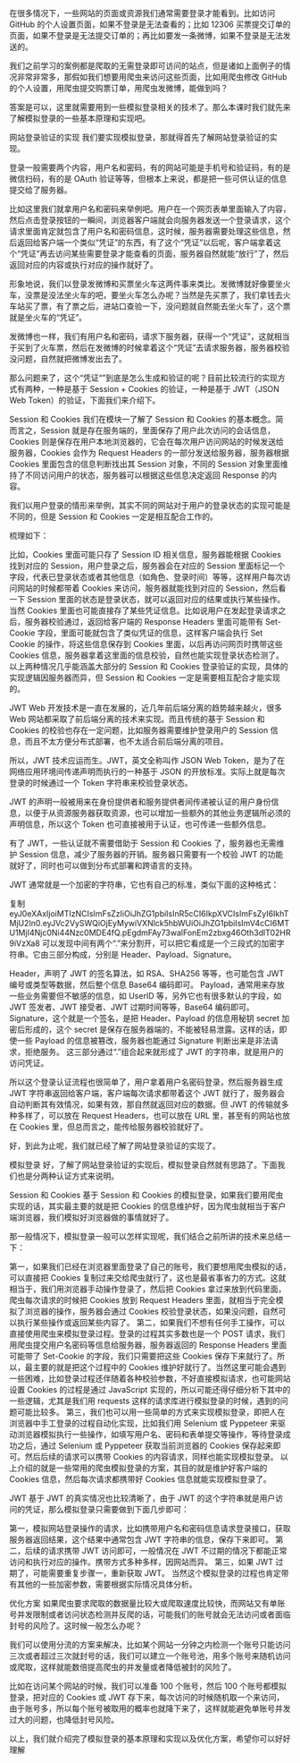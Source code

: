 在很多情况下，一些网站的页面或资源我们通常需要登录才能看到。比如访问 GitHub 的个人设置页面，如果不登录是无法查看的；比如 12306 买票提交订单的页面，如果不登录是无法提交订单的；再比如要发一条微博，如果不登录是无法发送的。

我们之前学习的案例都是爬取的无需登录即可访问的站点，但是诸如上面例子的情况非常非常多，那假如我们想要用爬虫来访问这些页面，比如用爬虫修改 GitHub 的个人设置，用爬虫提交购票订单，用爬虫发微博，能做到吗？

答案是可以，这里就需要用到一些模拟登录相关的技术了。那么本课时我们就先来了解模拟登录的一些基本原理和实现吧。

网站登录验证的实现
我们要实现模拟登录，那就得首先了解网站登录验证的实现。

登录一般需要两个内容，用户名和密码，有的网站可能是手机号和验证码，有的是微信扫码，有的是 OAuth 验证等等，但根本上来说，都是把一些可供认证的信息提交给了服务器。

比如这里我们就拿用户名和密码来举例吧。用户在一个网页表单里面输入了内容，然后点击登录按钮的一瞬间，浏览器客户端就会向服务器发送一个登录请求，这个请求里面肯定就包含了用户名和密码信息，这时候，服务器需要处理这些信息，然后返回给客户端一个类似“凭证”的东西，有了这个“凭证”以后呢，客户端拿着这个“凭证”再去访问某些需要登录才能查看的页面，服务器自然就能“放行”了，然后返回对应的内容或执行对应的操作就好了。

形象地说，我们以登录发微博和买票坐火车这两件事来类比。发微博就好像要坐火车，没票是没法坐火车的吧，要坐火车怎么办呢？当然是先买票了，我们拿钱去火车站买了票，有了票之后，进站口查验一下，没问题就自然能去坐火车了，这个票就是坐火车的“凭证”。

发微博也一样，我们有用户名和密码，请求下服务器，获得一个“凭证”，这就相当于买到了火车票，然后在发微博的时候拿着这个“凭证”去请求服务器，服务器校验没问题，自然就把微博发出去了。

那么问题来了，这个“凭证“”到底是怎么生成和验证的呢？目前比较流行的实现方式有两种，一种是基于 Session + Cookies 的验证，一种是基于 JWT（JSON Web Token）的验证，下面我们来介绍下。

Session 和 Cookies
我们在模块一了解了 Session 和 Cookies 的基本概念。简而言之，Session 就是存在服务端的，里面保存了用户此次访问的会话信息，Cookies 则是保存在用户本地浏览器的，它会在每次用户访问网站的时候发送给服务器，Cookies 会作为 Request Headers 的一部分发送给服务器，服务器根据 Cookies 里面包含的信息判断找出其 Session 对象，不同的 Session 对象里面维持了不同访问用户的状态，服务器可以根据这些信息决定返回 Response 的内容。

我们以用户登录的情形来举例，其实不同的网站对于用户的登录状态的实现可能是不同的，但是 Session 和 Cookies 一定是相互配合工作的。

梳理如下：

比如，Cookies 里面可能只存了 Session ID 相关信息，服务器能根据 Cookies 找到对应的 Session，用户登录之后，服务器会在对应的 Session 里面标记一个字段，代表已登录状态或者其他信息（如角色、登录时间）等等，这样用户每次访问网站的时候都带着 Cookies 来访问，服务器就能找到对应的 Session，然后看一下 Session 里面的状态是登录状态，就可以返回对应的结果或执行某些操作。
当然 Cookies 里面也可能直接存了某些凭证信息。比如说用户在发起登录请求之后，服务器校验通过，返回给客户端的 Response Headers 里面可能带有 Set-Cookie 字段，里面可能就包含了类似凭证的信息，这样客户端会执行 Set Cookie 的操作，将这些信息保存到 Cookies 里面，以后再访问网页时携带这些 Cookies 信息，服务器拿着这里面的信息校验，自然也能实现登录状态检测了。
以上两种情况几乎能涵盖大部分的 Session 和 Cookies 登录验证的实现，具体的实现逻辑因服务器而异，但 Session 和 Cookies 一定是需要相互配合才能实现的。

JWT
Web 开发技术是一直在发展的，近几年前后端分离的趋势越来越火，很多 Web 网站都采取了前后端分离的技术来实现。而且传统的基于 Session 和 Cookies 的校验也存在一定问题，比如服务器需要维护登录用户的 Session 信息，而且不太方便分布式部署，也不太适合前后端分离的项目。

所以，JWT 技术应运而生。JWT，英文全称叫作 JSON Web Token，是为了在网络应用环境间传递声明而执行的一种基于 JSON 的开放标准。实际上就是每次登录的时候通过一个 Token 字符串来校验登录状态。

JWT 的声明一般被用来在身份提供者和服务提供者间传递被认证的用户身份信息，以便于从资源服务器获取资源，也可以增加一些额外的其他业务逻辑所必须的声明信息，所以这个 Token 也可直接被用于认证，也可传递一些额外信息。

有了 JWT，一些认证就不需要借助于 Session 和 Cookies 了，服务器也无需维护 Session 信息，减少了服务器的开销。服务器只需要有一个校验 JWT 的功能就好了，同时也可以做到分布式部署和跨语言的支持。

JWT 通常就是一个加密的字符串，它也有自己的标准，类似下面的这种格式：

复制eyJ0eXAxIjoiMTIzNCIsImFsZzIiOiJhZG1pbiIsInR5cCI6IkpXVCIsImFsZyI6IkhTMjU2In0.eyJVc2VySWQiOjEyMywiVXNlck5hbWUiOiJhZG1pbiIsImV4cCI6MTU1MjI4Njc0Ni44Nzc0MDE4fQ.pEgdmFAy73walFonEm2zbxg46Oth3dlT02HR9iVzXa8
可以发现中间有两个“.”来分割开，可以把它看成是一个三段式的加密字符串。它由三部分构成，分别是 Header、Payload、Signature。

Header，声明了 JWT 的签名算法，如 RSA、SHA256 等等，也可能包含 JWT 编号或类型等数据，然后整个信息 Base64 编码即可。
Payload，通常用来存放一些业务需要但不敏感的信息，如 UserID 等，另外它也有很多默认的字段，如 JWT 签发者、JWT 接受者、JWT 过期时间等等，Base64 编码即可。
Signature，这个就是一个签名，是把 Header、Payload 的信息用秘钥 secret 加密后形成的，这个 secret 是保存在服务器端的，不能被轻易泄露。这样的话，即使一些 Payload 的信息被篡改，服务器也能通过 Signature 判断出来是非法请求，拒绝服务。
这三部分通过“.”组合起来就形成了 JWT 的字符串，就是用户的访问凭证。

所以这个登录认证流程也很简单了，用户拿着用户名密码登录，然后服务器生成 JWT 字符串返回给客户端，客户端每次请求都带着这个 JWT 就行了，服务器会自动判断其有效情况，如果有效，那自然就返回对应的数据。但 JWT 的传输就多种多样了，可以放在 Request Headers，也可以放在 URL 里，甚至有的网站也放在 Cookies 里，但总而言之，能传给服务器校验就好了。

好，到此为止呢，我们就已经了解了网站登录验证的实现了。

模拟登录
好，了解了网站登录验证的实现后，模拟登录自然就有思路了。下面我们也是分两种认证方式来说明。

Session 和 Cookies
基于 Session 和 Cookies 的模拟登录，如果我们要用爬虫实现的话，其实最主要的就是把 Cookies 的信息维护好，因为爬虫就相当于客户端浏览器，我们模拟好浏览器做的事情就好了。

那一般情况下，模拟登录一般可以怎样实现呢，我们结合之前所讲的技术来总结一下：

第一，如果我们已经在浏览器里面登录了自己的账号，我们要想用爬虫模拟的话，可以直接把 Cookies 复制过来交给爬虫就行了，这也是最省事省力的方式。这就相当于，我们用浏览器手动操作登录了，然后把 Cookies 拿过来放到代码里面，爬虫每次请求的时候把 Cookies 放到 Request Headers 里面，就相当于完全模拟了浏览器的操作，服务器会通过 Cookies 校验登录状态，如果没问题，自然可以执行某些操作或返回某些内容了。
第二，如果我们不想有任何手工操作，可以直接使用爬虫来模拟登录过程。登录的过程其实多数也是一个 POST 请求，我们用爬虫提交用户名密码等信息给服务器，服务器返回的 Response Headers 里面可能带了 Set-Cookie 的字段，我们只需要把这些 Cookies 保存下来就行了。所以，最主要的就是把这个过程中的 Cookies 维护好就行了。当然这里可能会遇到一些困难，比如登录过程还伴随着各种校验参数，不好直接模拟请求，也可能网站设置 Cookies 的过程是通过 JavaScript 实现的，所以可能还得仔细分析下其中的一些逻辑，尤其是我们用 requests 这样的请求库进行模拟登录的时候，遇到的问题可能比较多。
第三，我们也可以用一些简单的方式来实现模拟登录，即把人在浏览器中手工登录的过程自动化实现，比如我们用 Selenium 或 Pyppeteer 来驱动浏览器模拟执行一些操作，如填写用户名、密码和表单提交等操作，等待登录成功之后，通过 Selenium 或 Pyppeteer 获取当前浏览器的 Cookies 保存起来即可。然后后续的请求可以携带 Cookies 的内容请求，同样也能实现模拟登录。
以上介绍的就是一些常用的爬虫模拟登录的方案，其目的就是维护好客户端的 Cookies 信息，然后每次请求都携带好 Cookies 信息就能实现模拟登录了。

JWT
基于 JWT 的真实情况也比较清晰了，由于 JWT 的这个字符串就是用户访问的凭证，那么模拟登录只需要做到下面几步即可：

第一，模拟网站登录操作的请求，比如携带用户名和密码信息请求登录接口，获取服务器返回结果，这个结果中通常包含 JWT 字符串的信息，保存下来即可。
第二，后续的请求携带 JWT 访问即可，一般情况在 JWT 不过期的情况下都能正常访问和执行对应的操作。携带方式多种多样，因网站而异。
第三，如果 JWT 过期了，可能需要重复步骤一，重新获取 JWT。
当然这个模拟登录的过程也肯定带有其他的一些加密参数，需要根据实际情况具体分析。

优化方案
如果爬虫要求爬取的数据量比较大或爬取速度比较快，而网站又有单账号并发限制或者访问状态检测并反爬的话，可能我们的账号就会无法访问或者面临封号的风险了。这时候一般怎么办呢？

我们可以使用分流的方案来解决，比如某个网站一分钟之内检测一个账号只能访问三次或者超过三次就封号的话，我们可以建立一个账号池，用多个账号来随机访问或爬取，这样就能数倍提高爬虫的并发量或者降低被封的风险了。

比如在访问某个网站的时候，我们可以准备 100 个账号，然后 100 个账号都模拟登录，把对应的 Cookies 或 JWT 存下来，每次访问的时候随机取一个来访问，由于账号多，所以每个账号被取用的概率也就降下来了，这样就能避免单账号并发过大的问题，也降低封号风险。

以上，我们就介绍完了模拟登录的基本原理和实现以及优化方案，希望你可以好好理解
